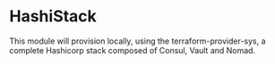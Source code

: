 HashiStack
==========

This module will provision locally, using the terraform-provider-sys, a complete
Hashicorp stack composed of Consul, Vault and Nomad.
